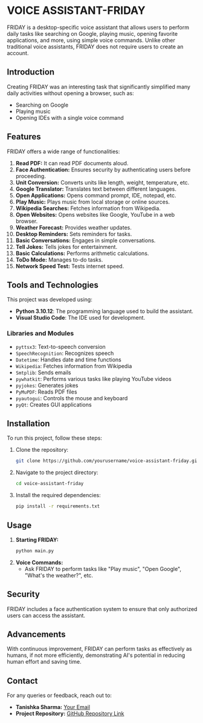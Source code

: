 # **VOICE ASSISTANT-FRIDAY**

FRIDAY is a desktop-specific voice assistant that allows users to perform daily tasks like searching on Google, playing music, opening favorite applications, and more, using simple voice commands. Unlike other traditional voice assistants, FRIDAY does not require users to create an account.

## Introduction

Creating FRIDAY was an interesting task that significantly simplified many daily activities without opening a browser, such as:
- Searching on Google
- Playing music
- Opening IDEs with a single voice command

## Features

FRIDAY offers a wide range of functionalities:
1. **Read PDF:** It can read PDF documents aloud.
2. **Face Authentication:** Ensures security by authenticating users before proceeding.
3. **Unit Conversion:** Converts units like length, weight, temperature, etc.
4. **Google Translator:** Translates text between different languages.
5. **Open Applications:** Opens command prompt, IDE, notepad, etc.
6. **Play Music:** Plays music from local storage or online sources.
7. **Wikipedia Searches:** Fetches information from Wikipedia.
8. **Open Websites:** Opens websites like Google, YouTube in a web browser.
9. **Weather Forecast:** Provides weather updates.
10. **Desktop Reminders:** Sets reminders for tasks.
11. **Basic Conversations:** Engages in simple conversations.
12. **Tell Jokes:** Tells jokes for entertainment.
13. **Basic Calculations:** Performs arithmetic calculations.
14. **ToDo Mode:** Manages to-do tasks.
15. **Network Speed Test:** Tests internet speed.

## Tools and Technologies

This project was developed using:
- **Python 3.10.12**: The programming language used to build the assistant.
- **Visual Studio Code**: The IDE used for development.

### Libraries and Modules
- `pyttsx3`: Text-to-speech conversion
- `SpeechRecognition`: Recognizes speech
- `Datetime`: Handles date and time functions
- `Wikipedia`: Fetches information from Wikipedia
- `Smtplib`: Sends emails
- `pywhatkit`: Performs various tasks like playing YouTube videos
- `pyjokes`: Generates jokes
- `PyMuPDF`: Reads PDF files
- `pyautogui`: Controls the mouse and keyboard
- `pyQt`: Creates GUI applications

## Installation

To run this project, follow these steps:
1. Clone the repository:
    ```sh
    git clone https://github.com/yourusername/voice-assistant-friday.git
    ```
2. Navigate to the project directory:
    ```sh
    cd voice-assistant-friday
    ```
3. Install the required dependencies:
    ```sh
    pip install -r requirements.txt
    ```

## Usage

1. **Starting FRIDAY:**
    ```sh
    python main.py
    ```
2. **Voice Commands:**
    - Ask FRIDAY to perform tasks like "Play music", "Open Google", "What's the weather?", etc.

## Security

FRIDAY includes a face authentication system to ensure that only authorized users can access the assistant.

## Advancements

With continuous improvement, FRIDAY can perform tasks as effectively as humans, if not more efficiently, demonstrating AI's potential in reducing human effort and saving time.

## Contact

For any queries or feedback, reach out to:
- **Tanishka Sharma:** [Your Email](tanishka.sharma1317@gmail.com)
- **Project Repository:** [GitHub Repository Link]()

